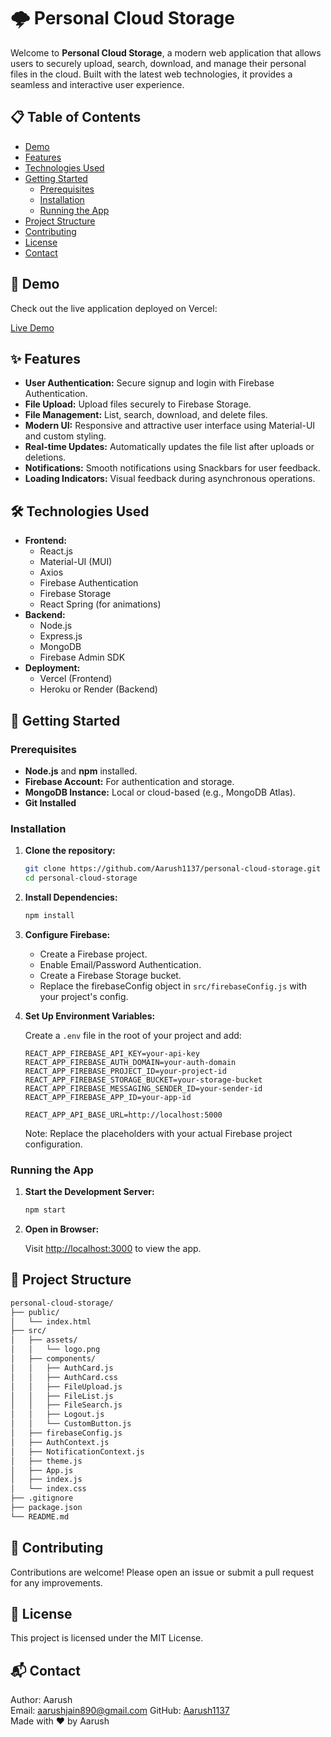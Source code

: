 
# 🌩️ Personal Cloud Storage

Welcome to **Personal Cloud Storage**, a modern web application that allows users to securely upload, search, download, and manage their personal files in the cloud. Built with the latest web technologies, it provides a seamless and interactive user experience.

## 📋 Table of Contents

- [Demo](#-demo)
- [Features](#-features)
- [Technologies Used](#-technologies-used)
- [Getting Started](#-getting-started)
  - [Prerequisites](#prerequisites)
  - [Installation](#installation)
  - [Running the App](#running-the-app)
- [Project Structure](#-project-structure)
- [Contributing](#-contributing)
- [License](#-license)
- [Contact](#-contact)

## 🚀 Demo

Check out the live application deployed on Vercel:

[Live Demo](https://cl-frontend-rosy.vercel.app/)

## ✨ Features

- **User Authentication:** Secure signup and login with Firebase Authentication.
- **File Upload:** Upload files securely to Firebase Storage.
- **File Management:** List, search, download, and delete files.
- **Modern UI:** Responsive and attractive user interface using Material-UI and custom styling.
- **Real-time Updates:** Automatically updates the file list after uploads or deletions.
- **Notifications:** Smooth notifications using Snackbars for user feedback.
- **Loading Indicators:** Visual feedback during asynchronous operations.

## 🛠️ Technologies Used

- **Frontend:**
  - React.js
  - Material-UI (MUI)
  - Axios
  - Firebase Authentication
  - Firebase Storage
  - React Spring (for animations)
- **Backend:**
  - Node.js
  - Express.js
  - MongoDB
  - Firebase Admin SDK
- **Deployment:**
  - Vercel (Frontend)
  - Heroku or Render (Backend)

## 🏁 Getting Started

### Prerequisites

- **Node.js** and **npm** installed.
- **Firebase Account:** For authentication and storage.
- **MongoDB Instance:** Local or cloud-based (e.g., MongoDB Atlas).
- **Git Installed**

### Installation

1. **Clone the repository:**

   ```bash
   git clone https://github.com/Aarush1137/personal-cloud-storage.git
   cd personal-cloud-storage
   ```

2. **Install Dependencies:**

   ```bash
   npm install
   ```

3. **Configure Firebase:**

   - Create a Firebase project.
   - Enable Email/Password Authentication.
   - Create a Firebase Storage bucket.
   - Replace the firebaseConfig object in `src/firebaseConfig.js` with your project's config.

4. **Set Up Environment Variables:**

   Create a `.env` file in the root of your project and add:

   ```env
   REACT_APP_FIREBASE_API_KEY=your-api-key
   REACT_APP_FIREBASE_AUTH_DOMAIN=your-auth-domain
   REACT_APP_FIREBASE_PROJECT_ID=your-project-id
   REACT_APP_FIREBASE_STORAGE_BUCKET=your-storage-bucket
   REACT_APP_FIREBASE_MESSAGING_SENDER_ID=your-sender-id
   REACT_APP_FIREBASE_APP_ID=your-app-id

   REACT_APP_API_BASE_URL=http://localhost:5000
   ```

   Note: Replace the placeholders with your actual Firebase project configuration.

### Running the App

1. **Start the Development Server:**

   ```bash
   npm start
   ```

2. **Open in Browser:**

   Visit [http://localhost:3000](http://localhost:3000) to view the app.

## 📂 Project Structure

```bash
personal-cloud-storage/
├── public/
│   └── index.html
├── src/
│   ├── assets/
│   │   └── logo.png
│   ├── components/
│   │   ├── AuthCard.js
│   │   ├── AuthCard.css
│   │   ├── FileUpload.js
│   │   ├── FileList.js
│   │   ├── FileSearch.js
│   │   ├── Logout.js
│   │   └── CustomButton.js
│   ├── firebaseConfig.js
│   ├── AuthContext.js
│   ├── NotificationContext.js
│   ├── theme.js
│   ├── App.js
│   ├── index.js
│   └── index.css
├── .gitignore
├── package.json
└── README.md
```

## 🤝 Contributing

Contributions are welcome! Please open an issue or submit a pull request for any improvements.

## 📄 License

This project is licensed under the MIT License.

## 📬 Contact

Author: Aarush  
Email: aarushjain890@gmail.com 
GitHub: [Aarush1137](https://github.com/Aarush1137)  
Made with ❤️ by Aarush

